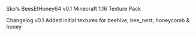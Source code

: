 Sko's BeesEtHoney64 v0.1
Minecraft 1.16 Texture Pack

Changelog
v0.1    Added initial textures for beehive, bee_nest, honeycomb & honey
